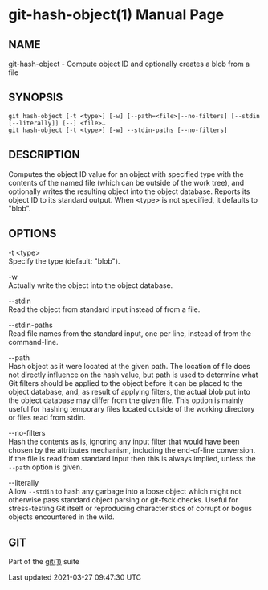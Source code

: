 # git-hash-object(1) Manual Page

## NAME

git-hash-object - Compute object ID and optionally creates a blob from a file

## SYNOPSIS

    git hash-object [-t <type>] [-w] [--path=<file>|--no-filters] [--stdin [--literally]] [--] <file>…​
    git hash-object [-t <type>] [-w] --stdin-paths [--no-filters]

## DESCRIPTION

Computes the object ID value for an object with specified type with the contents of the named file (which can be outside of the work tree), and optionally writes the resulting object into the object database. Reports its object ID to its standard output. When &lt;type&gt; is not specified, it defaults to "blob".

## OPTIONS

-t &lt;type&gt;  
Specify the type (default: "blob").

-w  
Actually write the object into the object database.

--stdin  
Read the object from standard input instead of from a file.

--stdin-paths  
Read file names from the standard input, one per line, instead of from the command-line.

--path  
Hash object as it were located at the given path. The location of file does not directly influence on the hash value, but path is used to determine what Git filters should be applied to the object before it can be placed to the object database, and, as result of applying filters, the actual blob put into the object database may differ from the given file. This option is mainly useful for hashing temporary files located outside of the working directory or files read from stdin.

--no-filters  
Hash the contents as is, ignoring any input filter that would have been chosen by the attributes mechanism, including the end-of-line conversion. If the file is read from standard input then this is always implied, unless the `--path` option is given.

--literally  
Allow `--stdin` to hash any garbage into a loose object which might not otherwise pass standard object parsing or git-fsck checks. Useful for stress-testing Git itself or reproducing characteristics of corrupt or bogus objects encountered in the wild.

## GIT

Part of the [git(1)](git.html) suite

Last updated 2021-03-27 09:47:30 UTC
